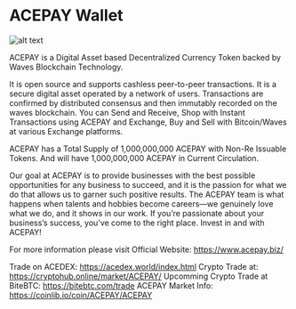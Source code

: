 # ACEPAY Wallet
![alt text](https://www.acepay.biz/wp-content/uploads/2018/07/AcePay.png)

ACEPAY is a Digital Asset based Decentralized Currency Token backed by Waves Blockchain Technology. 

It is open source and supports cashless peer-to-peer transactions. It is a secure digital asset operated by a network of users. Transactions are confirmed by distributed consensus and then immutably recorded on the waves blockchain. You can Send and Receive, Shop with Instant Transactions using ACEPAY and Exchange, Buy and Sell with Bitcoin/Waves at various Exchange platforms.

ACEPAY has a Total Supply of 1,000,000,000 ACEPAY with Non-Re Issuable Tokens. And will have 1,000,000,000 ACEPAY in Current Circulation.

Our goal at ACEPAY is to provide businesses with the best possible opportunities for any business to succeed, and it is the passion for what we do that allows us to garner such positive results. The ACEPAY team is what happens when talents and hobbies become careers—we genuinely love what we do, and it shows in our work. If you’re passionate about your business’s success, you’ve come to the right place. Invest in and with ACEPAY!

For more information please visit Official Website: https://www.acepay.biz/

Trade on ACEDEX: https://acedex.world/index.html 
Crypto Trade at: https://cryptohub.online/market/ACEPAY/
Upcomming Crypto Trade at BiteBTC: https://bitebtc.com/trade
ACEPAY Market Info: https://coinlib.io/coin/ACEPAY/ACEPAY
